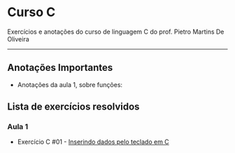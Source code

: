 # Curso C




Exercícios e anotações do curso de linguagem C do prof. Pietro Martins De Oliveira

---

## Anotações Importantes
* Anotações da aula 1, sobre funções: []()

## Lista de exercícios resolvidos

### Aula 1

- Exercício C #01 - [Inserindo dados pelo teclado em C]()
